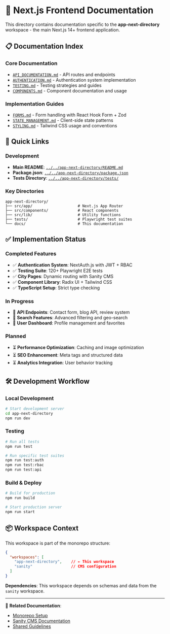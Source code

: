 # 🎨 Next.js Frontend Documentation

This directory contains documentation specific to the **app-next-directory** workspace - the main Next.js 14+ frontend application.

## 📋 Documentation Index

### **Core Documentation**
- [`API_DOCUMENTATION.md`](API_DOCUMENTATION.md) - API routes and endpoints
- [`AUTHENTICATION.md`](AUTHENTICATION.md) - Authentication system implementation
- [`TESTING.md`](TESTING.md) - Testing strategies and guides
- [`COMPONENTS.md`](COMPONENTS.md) - Component documentation and usage

### **Implementation Guides**
- [`FORMS.md`](FORMS.md) - Form handling with React Hook Form + Zod
- [`STATE_MANAGEMENT.md`](STATE_MANAGEMENT.md) - Client-side state patterns
- [`STYLING.md`](STYLING.md) - Tailwind CSS usage and conventions

## 🚀 Quick Links

### **Development**
- **Main README**: [`../../app-next-directory/README.md`](../../app-next-directory/README.md)
- **Package.json**: [`../../app-next-directory/package.json`](../../app-next-directory/package.json)
- **Tests Directory**: [`../../app-next-directory/tests/`](../../app-next-directory/tests/)

### **Key Directories**
```
app-next-directory/
├── src/app/                    # Next.js App Router
├── src/components/             # React components
├── src/lib/                    # Utility functions
├── tests/                      # Playwright test suites
└── docs/                       # This documentation
```

## ✅ Implementation Status

### **Completed Features**
- ✅ **Authentication System**: NextAuth.js with JWT + RBAC
- ✅ **Testing Suite**: 120+ Playwright E2E tests
- ✅ **City Pages**: Dynamic routing with Sanity CMS
- ✅ **Component Library**: Radix UI + Tailwind CSS
- ✅ **TypeScript Setup**: Strict type checking

### **In Progress**
- 🔄 **API Endpoints**: Contact form, blog API, review system
- 🔄 **Search Features**: Advanced filtering and geo-search
- 🔄 **User Dashboard**: Profile management and favorites

### **Planned**
- ⏳ **Performance Optimization**: Caching and image optimization
- ⏳ **SEO Enhancement**: Meta tags and structured data
- ⏳ **Analytics Integration**: User behavior tracking

## 🛠️ Development Workflow

### **Local Development**
```bash
# Start development server
cd app-next-directory
npm run dev
```

### **Testing**
```bash
# Run all tests
npm run test

# Run specific test suites
npm run test:auth
npm run test:rbac
npm run test:api
```

### **Build & Deploy**
```bash
# Build for production
npm run build

# Start production server
npm run start
```

## 📦 Workspace Context

This workspace is part of the monorepo structure:

```json
{
  "workspaces": [
    "app-next-directory",    // ← This workspace
    "sanity"                 // CMS configuration
  ]
}
```

**Dependencies**: This workspace depends on schemas and data from the `sanity` workspace.

---

🔗 **Related Documentation**:
- [Monorepo Setup](../monorepo/DEVELOPMENT_SETUP.md)
- [Sanity CMS Documentation](../sanity/README.md)
- [Shared Guidelines](../shared/CODING_STANDARDS.md)
